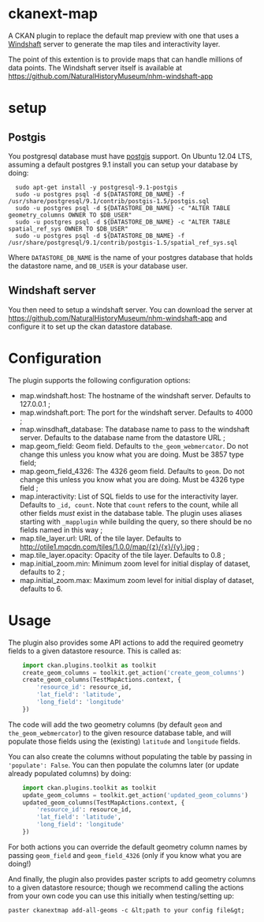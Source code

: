 ckanext-map
===========

A CKAN plugin to replace the default map preview with one that uses a
<a href="https://github.com/CartoDB/Windshaft">Windshaft</a> server to generate the map tiles and interactivity layer.

The point of this extention is to provide maps that can handle millions of data points. The Windshaft server itself is
available at
<a href="https://github.com/NaturalHistoryMuseum/nhm-windshaft-app">https://github.com/NaturalHistoryMuseum/nhm-windshaft-app</a>

setup
=====

Postgis
-------

You postgresql database must have <a href="http://postgis.net/">postgis<a> support. On Ubuntu 12.04 LTS, assuming a
default postgres 9.1 install you can setup your database by doing:

```
  sudo apt-get install -y postgresql-9.1-postgis
  sudo -u postgres psql -d ${DATASTORE_DB_NAME} -f /usr/share/postgresql/9.1/contrib/postgis-1.5/postgis.sql
  sudo -u postgres psql -d ${DATASTORE_DB_NAME} -c "ALTER TABLE geometry_columns OWNER TO $DB_USER"
  sudo -u postgres psql -d ${DATASTORE_DB_NAME} -c "ALTER TABLE spatial_ref_sys OWNER TO $DB_USER"
  sudo -u postgres psql -d ${DATASTORE_DB_NAME} -f /usr/share/postgresql/9.1/contrib/postgis-1.5/spatial_ref_sys.sql
```

Where ```DATASTORE_DB_NAME``` is the name of your postgres database that holds the datastore name, and ```DB_USER``` is
your database user.

Windshaft server
----------------

You then need to setup a windshaft server. You can download the server at
<a href="https://github.com/NaturalHistoryMuseum/nhm-windshaft-app">https://github.com/NaturalHistoryMuseum/nhm-windshaft-app</a>
and configure it to set up the ckan datastore database.

Configuration
=============

The plugin supports the following configuration options:

- map.windshaft.host: The hostname of the windshaft server. Defaults to 127.0.0.1 ;
- map.windshaft.port: The port for the windshaft server. Defaults to 4000 ;
- map.winsdhaft_database: The database name to pass to the windshaft server. Defaults
  to the database name from the datastore URL ;
- map.geom_field: Geom field. Defaults to ```the_geom_webmercator```. Do not change this unless you know what you are
  doing. Must be 3857 type field;
- map.geom_field_4326: The 4326 geom field. Defaults to ```geom```. Do not change this unless you know what you are
  doing. Must be 4326 type field ;
- map.interactivity: List of SQL fields to use for the interactivity layer. Defaults to ```_id, count```. Note that
  ```count``` refers to the count, while all other fields *must* exist in the database table. The plugin uses aliases
  starting with ```_mapplugin``` while building the query, so there should be no fields named in this way ;
- map.tile_layer.url: URL of the tile layer. Defaults to http://otile1.mqcdn.com/tiles/1.0.0/map/{z}/{x}/{y}.jpg ;
- map.tile_layer.opacity: Opacity of the tile layer. Defaults to 0.8 ;
- map.initial_zoom.min: Minimum zoom level for initial display of dataset, defaults to 2 ;
- map.initial_zoom.max: Maximum zoom level for initial display of dataset, defaults to 6.

Usage
=====

The plugin also provides some API actions to add the required geometry fields to a given datastore resource. This is
called as:

```python
    import ckan.plugins.toolkit as toolkit
    create_geom_columns = toolkit.get_action('create_geom_columns')
    create_geom_columns(TestMapActions.context, {
        'resource_id': resource_id,
        'lat_field': 'latitude',
        'long_field': 'longitude'
    })
```

The code will add the two geometry columns (by default ```geom``` and ```the_geom_webmercator```) to the given resource
database table, and will populate those fields using the (existing) ```latitude``` and ```longitude``` fields.

You can also create the columns without populating the table by passing in ```'populate': False```. You can then
populate the columns later (or update already populated columns) by doing:

```python
    import ckan.plugins.toolkit as toolkit
    update_geom_columns = toolkit.get_action('updated_geom_columns')
    updated_geom_columns(TestMapActions.context, {
        'resource_id': resource_id,
        'lat_field': 'latitude',
        'long_field': 'longitude'
    })
```


For both actions you can override the default geometry column names by passing ```geom_field``` and
```geom_field_4326``` (only if you know what you are doing!)

And finally, the plugin also provides paster scripts to add geometry columns to a given datastore resource; though we
recommend calling the actions from your own code you can use this initially when testing/setting up:

```
paster ckanextmap add-all-geoms -c &lt;path to your config file&gt;
```